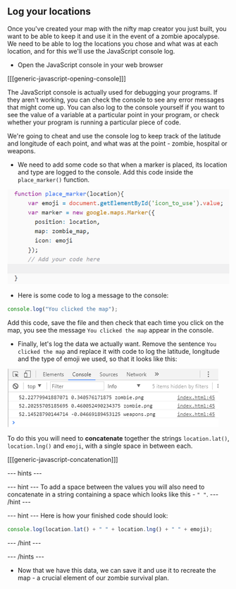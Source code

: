 ## Log your locations

Once you've created your map with the nifty map creator you just built, you want to be able to keep it and use it in the event of a zombie apocalypse. We need to be able to log the locations you chose and what was at each location, and for this we'll use the JavaScript console log.

+ Open the JavaScript console in your web browser

[[[generic-javascript-opening-console]]]

The JavaScript console is actually used for debugging your programs. If they aren't working, you can check the console to see any error messages that might come up. You can also log to the console yourself if you want to see the value of a variable at a particular point in your program, or check whether your program is running a particular piece of code.

We're going to cheat and use the console log to keep track of the latitude and longitude of each point, and what was at the point - zombie, hospital or weapons.

+ We need to add some code so that when a marker is placed, its location and type are logged to the console. Add this code inside the `place_marker()` function.

![Add code to log to the console](images/console-log.png)

+ Here is some code to log a message to the console:

```JavaScript
console.log("You clicked the map");
```

Add this code, save the file and then check that each time you click on the map, you see the message `You clicked the map` appear in the console.

+ Finally, let's log the data we actually want. Remove the sentence `You clicked the map` and replace it with code to log the latitude, longitude and the type of emoji we used, so that it looks like this:

![Logged values](images/logged-values.png)

To do this you will need to **concatenate** together the strings `location.lat()`, `location.lng()` and `emoji`, with a single space in between each.

[[[generic-javascript-concatenation]]]

--- hints ---

--- hint ---
To add a space between the values you will also need to concatenate in a string containing a space which looks like this - `" "`.
--- /hint ---

--- hint ---
Here is how your finished code should look:

```JavaScript
console.log(location.lat() + " " + location.lng() + " " + emoji);
```
--- /hint ---


--- /hints ---

+ Now that we have this data, we can save it and use it to recreate the map - a crucial element of our zombie survival plan.
